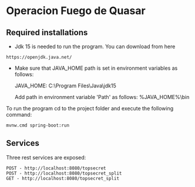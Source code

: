 # Operacion Fuego de Quasar


## Required installations

- Jdk 15 is needed to run the program. You can download from here 
```
https://openjdk.java.net/
```
- Make sure that JAVA_HOME path is set in environment variables as follows:

    JAVA_HOME: C:\Program Files\Java\jdk15

  Add path in environment variable 'Path' as follows: %JAVA_HOME%\bin

To run the program cd to the project folder and execute the following command:
```
mvnw.cmd spring-boot:run
```

## Services
Three rest services are exposed:
```
POST - http://localhost:8080/topsecret
POST - http://localhost:8080/topsecret_split
GET - http://localhost:8080/topsecret_split
```